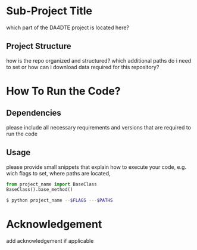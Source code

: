 # Sub-Project Title

which part of the DA4DTE project is located here?


## Project Structure

how is the repo organized and structured?
which additional paths do i need to set or how can i download data required for this repository?


# How To Run the Code?

## Dependencies

please include all necessary requirements and versions that are required to run the code

## Usage

please provide small snippets that explain how to execute your code, e.g. wich flags to set, where paths are located, 

```py
from project_name import BaseClass
BaseClass().base_method()
```

```bash
$ python project_name --$FLAGS ---$PATHS
```


# Acknowledgement

add acknowledgement if applicable
